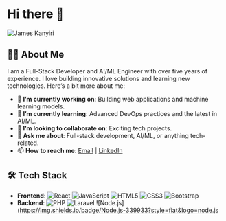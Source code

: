 # Hi there 👋

![James Kanyiri](https://via.placeholder.com/800x200.png?text=James+Kanyiri)

## 👨‍💻 About Me
I am a Full-Stack Developer and AI/ML Engineer with over five years of experience. I love building innovative solutions and learning new technologies. Here’s a bit more about me:

- 🔭 **I’m currently working on**: Building web applications and machine learning models.
- 🌱 **I’m currently learning**: Advanced DevOps practices and the latest in AI/ML.
- 👯 **I’m looking to collaborate on**: Exciting tech projects.
- 💬 **Ask me about**: Full-stack development, AI/ML, or anything tech-related.
- 📫 **How to reach me**: [Email](mailto:jmskanyiri@gmail.com) | [LinkedIn](https://www.linkedin.com/in/james-kanyiri-b48b6b1a7)

## 🛠 Tech Stack
- **Frontend**: ![React](https://img.shields.io/badge/React-61DAFB?style=flat&logo=react&logoColor=white) ![JavaScript](https://img.shields.io/badge/JavaScript-F7DF1E?style=flat&logo=javascript&logoColor=white) ![HTML5](https://img.shields.io/badge/HTML5-E34F26?style=flat&logo=html5&logoColor=white) ![CSS3](https://img.shields.io/badge/CSS3-1572B6?style=flat&logo=css3&logoColor=white) ![Bootstrap](https://img.shields.io/badge/Bootstrap-7952B3?style=flat&logo=bootstrap&logoColor=white)
- **Backend**: ![PHP](https://img.shields.io/badge/PHP-777BB4?style=flat&logo=php&logoColor=white) ![Laravel](https://img.shields.io/badge/Laravel-FF2D20?style=flat&logo=laravel&logoColor=white) ![Node.js](https://img.shields.io/badge/Node.js-339933?style=flat&logo=node.js
